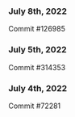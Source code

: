 ### July 8th, 2022

Commit #126985

### July 5th, 2022

Commit #314353


### July 4th, 2022

Commit #72281
